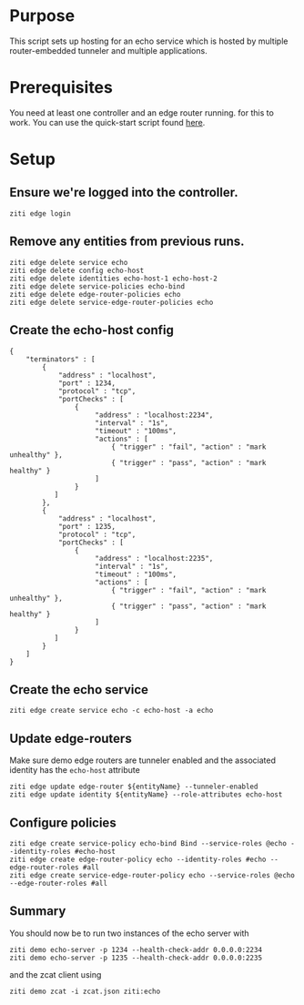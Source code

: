 # Purpose

This script sets up hosting for an echo service which is hosted by multiple router-embedded tunneler and
multiple applications.

# Prerequisites

You need at least one controller and an edge router running. for this to work.
You can use the quick-start script found [here](https://github.com/openziti/ziti/tree/release-next/quickstart).

# Setup

## Ensure we're logged into the controller.

```action:ziti-login allowRetry=true
ziti edge login
```

<!--action:keep-session-alive interval=1m quiet=false-->

## Remove any entities from previous runs.

```action:ziti
ziti edge delete service echo
ziti edge delete config echo-host
ziti edge delete identities echo-host-1 echo-host-2
ziti edge delete service-policies echo-bind
ziti edge delete edge-router-policies echo
ziti edge delete service-edge-router-policies echo 
```

## Create the echo-host config

```action:ziti-create-config name=echo-host type=host.v2
{
    "terminators" : [
        {
            "address" : "localhost",
            "port" : 1234,
            "protocol" : "tcp",
            "portChecks" : [
                {
                     "address" : "localhost:2234",
                     "interval" : "1s",
                     "timeout" : "100ms",
                     "actions" : [
                         { "trigger" : "fail", "action" : "mark unhealthy" },
                         { "trigger" : "pass", "action" : "mark healthy" }
                     ]
                }
           ]
        },
        {
            "address" : "localhost",
            "port" : 1235,
            "protocol" : "tcp",
            "portChecks" : [
                {
                     "address" : "localhost:2235",
                     "interval" : "1s",
                     "timeout" : "100ms",
                     "actions" : [
                         { "trigger" : "fail", "action" : "mark unhealthy" },
                         { "trigger" : "pass", "action" : "mark healthy" }
                     ]
                }
           ]
        }
    ]
}
```

## Create the echo service

```action:ziti
ziti edge create service echo -c echo-host -a echo
```

## Update edge-routers

Make sure demo edge routers are tunneler enabled and the associated identity has the `echo-host` attribute

```action:ziti-for-each type=edge-routers minCount=1 maxCount=2 filter='anyOf(roleAttributes)="demo"'
ziti edge update edge-router ${entityName} --tunneler-enabled
ziti edge update identity ${entityName} --role-attributes echo-host 
```

## Configure policies

```action:ziti
ziti edge create service-policy echo-bind Bind --service-roles @echo --identity-roles #echo-host
ziti edge create edge-router-policy echo --identity-roles #echo --edge-router-roles #all
ziti edge create service-edge-router-policy echo --service-roles @echo --edge-router-roles #all
```

## Summary

You should now be to run two instances of the echo server with

```
ziti demo echo-server -p 1234 --health-check-addr 0.0.0.0:2234
ziti demo echo-server -p 1235 --health-check-addr 0.0.0.0:2235
```

and the zcat client using

```
ziti demo zcat -i zcat.json ziti:echo
```
